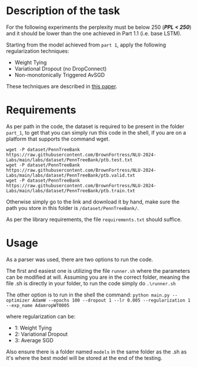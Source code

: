 # Description of the task

For the following experiments the perplexity must be below 250 (***PPL < 250***) and it should be lower than the one achieved in Part 1.1 (i.e. base LSTM).

Starting from the model achieved from `part 1`, apply the following regularization techniques:
- Weight Tying
- Variational Dropout (no DropConnect)
- Non-monotonically Triggered AvSGD

These techniques are described in [this paper](https://openreview.net/pdf?id=SyyGPP0TZ).

# Requirements

As per path in the code, the dataset is required to be present in the folder `part_1`, to get that you can simply run this code in the shell, if you are on a platform that supports the command wget.

``` 
wget -P dataset/PennTreeBank https://raw.githubusercontent.com/BrownFortress/NLU-2024-Labs/main/labs/dataset/PennTreeBank/ptb.test.txt
wget -P dataset/PennTreeBank https://raw.githubusercontent.com/BrownFortress/NLU-2024-Labs/main/labs/dataset/PennTreeBank/ptb.valid.txt
wget -P dataset/PennTreeBank https://raw.githubusercontent.com/BrownFortress/NLU-2024-Labs/main/labs/dataset/PennTreeBank/ptb.train.txt 
```

Otherwise simply go to the link and download it by hand, make sure the path you store in this folder is `/dataset/PennTreeBank/`.

As per the library requirements, the file `requirements.txt` should suffice.

# Usage

As a parser was used, there are two options to run the code.

The first and easiest one is utilizing the file `runner.sh` where the parameters can be modified at will. Assuming you are in the correct folder, meaning the file .sh is directly in your folder, to run the code simply do 
``` .\runner.sh ```

The other option is to run in the shell the command:
``` python main.py --optimizer AdamW --epochs 100 --dropout 1 --lr 0.005 --regularization 1 --exp_name AdamropWT0005 ```

where regularization can be:
- 1: Weight Tying
- 2: Variational Dropout
- 3: Average SGD

Also ensure there is a folder named `models` in the same folder as the .sh as it's where the best model will be stored at the end of the testing.